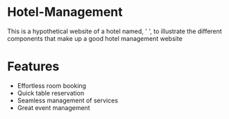 # Hotel-Management

  This is a hypothetical website of a hotel named, ' ', to illustrate the different components that make up a good hotel management website
  # Features
  * Effortless room booking
  * Quick table reservation
  * Seamless management of services
  * Great event management
